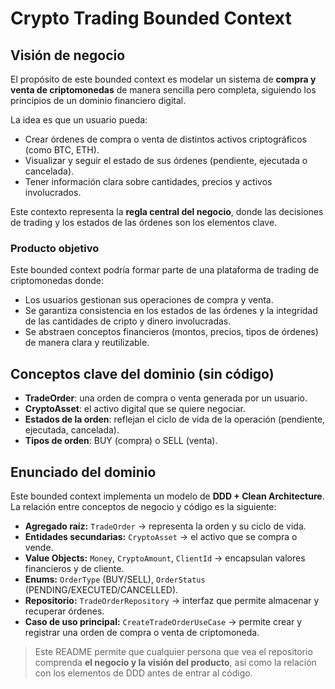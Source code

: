 # Crypto Trading Bounded Context

## Visión de negocio

El propósito de este bounded context es modelar un sistema de **compra y venta de criptomonedas** de manera sencilla pero completa, siguiendo los principios de un dominio financiero digital.  

La idea es que un usuario pueda:

- Crear órdenes de compra o venta de distintos activos criptográficos (como BTC, ETH).  
- Visualizar y seguir el estado de sus órdenes (pendiente, ejecutada o cancelada).  
- Tener información clara sobre cantidades, precios y activos involucrados.  

Este contexto representa la **regla central del negocio**, donde las decisiones de trading y los estados de las órdenes son los elementos clave.  

### Producto objetivo

Este bounded context podría formar parte de una plataforma de trading de criptomonedas donde:

- Los usuarios gestionan sus operaciones de compra y venta.  
- Se garantiza consistencia en los estados de las órdenes y la integridad de las cantidades de cripto y dinero involucradas.  
- Se abstraen conceptos financieros (montos, precios, tipos de órdenes) de manera clara y reutilizable.  

## Conceptos clave del dominio (sin código)

- **TradeOrder**: una orden de compra o venta generada por un usuario.  
- **CryptoAsset**: el activo digital que se quiere negociar.  
- **Estados de la orden**: reflejan el ciclo de vida de la operación (pendiente, ejecutada, cancelada).  
- **Tipos de orden**: BUY (compra) o SELL (venta).  

## Enunciado del dominio

Este bounded context implementa un modelo de **DDD + Clean Architecture**. La relación entre conceptos de negocio y código es la siguiente:

- **Agregado raíz:** `TradeOrder` → representa la orden y su ciclo de vida.  
- **Entidades secundarias:** `CryptoAsset` → el activo que se compra o vende.  
- **Value Objects:** `Money`, `CryptoAmount`, `ClientId` → encapsulan valores financieros y de cliente.  
- **Enums:** `OrderType` (BUY/SELL), `OrderStatus` (PENDING/EXECUTED/CANCELLED).  
- **Repositorio:** `TradeOrderRepository` → interfaz que permite almacenar y recuperar órdenes.  
- **Caso de uso principal:** `CreateTradeOrderUseCase` → permite crear y registrar una orden de compra o venta de criptomoneda.

> Este README permite que cualquier persona que vea el repositorio comprenda **el negocio y la visión del producto**, así como la relación con los elementos de DDD antes de entrar al código.
